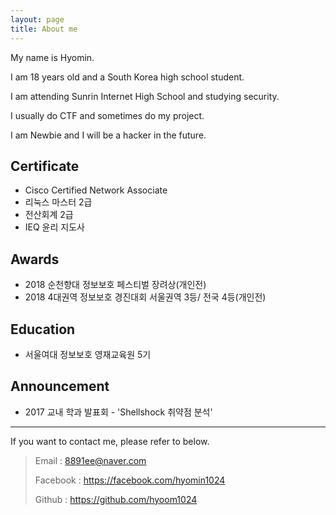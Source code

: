 ```yaml
---
layout: page
title: About me 
---
```



My name is Hyomin.

I am 18 years old and a South Korea high school student.

I am attending Sunrin Internet High School and studying security.

I usually do CTF and sometimes do my project.

I am Newbie and I will be a hacker in the future.

## Certificate
+ Cisco Certified Network Associate 
+ 리눅스 마스터 2급
+ 전산회계 2급
+ IEQ 윤리 지도사 

## Awards
+ 2018 순천향대 정보보호 페스티벌 장려상(개인전)
+ 2018 4대권역 정보보호 경진대회 서울권역 3등/ 전국 4등(개인전)

## Education
+ 서울여대 정보보호 영재교육원 5기

## Announcement
+ 2017 교내 학과 발표회 - 'Shellshock 취약점 분석'



---
If you want to contact me, please refer to below.

> Email : <8891ee@naver.com>
> 
> Facebook : <https://facebook.com/hyomin1024>
> 
> Github : <https://github.com/hyoom1024>
